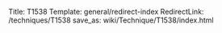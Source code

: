 Title: T1538
Template: general/redirect-index
RedirectLink: /techniques/T1538
save_as: wiki/Technique/T1538/index.html